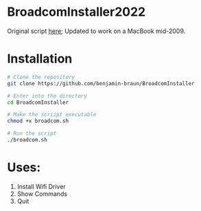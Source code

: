 # BroadcomInstaller2022
Original script <a href="https://github.com/jaykali/BroadcomInstaller2022/tree/main">here</a>; Updated to work on a MacBook mid-2009.

# Installation

```bash
# Clone the repository 
git clone https://github.com/benjamin-braun/BroadcomInstaller

# Enter into the directory
cd BroadcomInstaller

# Make the scriipt executable
chmod +x broadcom.sh

# Run the script
./broadcom.sh
```
# Uses:
1) Install Wifi Driver
2) Show Commands
3) Quit
